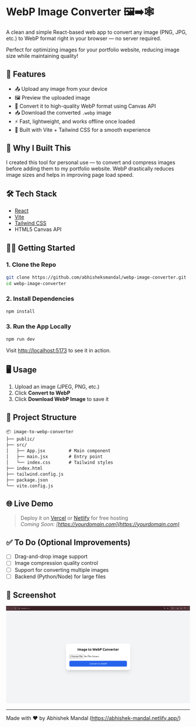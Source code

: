 # WebP Image Converter 🖼️➡️🕸️

A clean and simple React-based web app to convert any image (PNG, JPG, etc.) to WebP format right in your browser — no server required.

Perfect for optimizing images for your portfolio website, reducing image size while maintaining quality!

## 🚀 Features

- 📤 Upload any image from your device
- 🖼️ Preview the uploaded image
- 🔁 Convert it to high-quality WebP format using Canvas API
- 📥 Download the converted `.webp` image
- ⚡ Fast, lightweight, and works offline once loaded
- 🎨 Built with Vite + Tailwind CSS for a smooth experience

## 📸 Why I Built This

I created this tool for personal use — to convert and compress images before adding them to my portfolio website. WebP drastically reduces image sizes and helps in improving page load speed.

## 🛠️ Tech Stack

- [React](https://reactjs.org/)
- [Vite](https://vitejs.dev/)
- [Tailwind CSS](https://tailwindcss.com/)
- HTML5 Canvas API

## 🧑‍💻 Getting Started

### 1. Clone the Repo

```bash
git clone https://github.com/abhisheksmandal/webp-image-converter.git
cd webp-image-converter
```

### 2. Install Dependencies

```bash
npm install
```

### 3. Run the App Locally

```bash
npm run dev
```

Visit [http://localhost:5173](http://localhost:5173) to see it in action.

## 🖥️ Usage

1. Upload an image (JPEG, PNG, etc.)
2. Click **Convert to WebP**
3. Click **Download WebP Image** to save it

## 📁 Project Structure

```
📦 image-to-webp-converter
├── public/
├── src/
│   ├── App.jsx         # Main component
│   ├── main.jsx        # Entry point
│   └── index.css       # Tailwind styles
├── index.html
├── tailwind.config.js
├── package.json
└── vite.config.js
```

## 🌐 Live Demo

> Deploy it on [Vercel](https://vercel.com/) or [Netlify](https://netlify.com/) for free hosting  
> _Coming Soon: [https://yourdomain.com](https://yourdomain.com)_

## ✅ To Do (Optional Improvements)

- [ ] Drag-and-drop image support
- [ ] Image compression quality control
- [ ] Support for converting multiple images
- [ ] Backend (Python/Node) for large files

## 📸 Screenshot

![Demo Screenshot](./screenshot.png)

---

Made with ❤️ by Abhishek Mandal (https://abhishek-mandal.netlify.app/)
